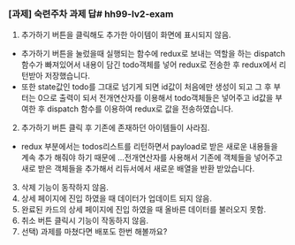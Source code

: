 ### [과제] 숙련주차 과제 답# hh99-lv2-exam
1. 추가하기 버튼을 클릭해도 추가한 아이템이 화면에 표시되지 않음.
- 추가하기 버튼을 눌렀을때 실행되는 함수에 redux로 보내는 역할을 하는 dispatch 함수가 빠져있어서 내용이 담긴 todo객체를 넣어 redux로 전송한 후 redux에서 리턴받아 저장했습니다.
- 또한 state값인 todo를 그대로 넘기게 되면 id값이 처음에만 생성이 되고 그 후 부터는 0으로 출력이 되서 전개연산자를 이용해서 todo객체들은 넣어주고 id값을 부여한 후 dispatch 함수를 이용하여 redux로 값을 전송하였습니다.

2. 추가하기 버튼 클릭 후 기존에 존재하던 아이템들이 사라짐.
- redux 부분에서는 todos리스트를 리턴하면서 payload로 받은 새로운 내용들을 계속 추가 해줘야 하기 때문에 ...전개연산자를 사용해서 기존에 객체들을 넣어주고 새로 받은 객체들을 추가해서 리듀서에서 새로운 배열을 반환 받았습니다.

3. 삭제 기능이 동작하지 않음.
4. 상세 페이지에 진입 하였을 때 데이터가 업데이트 되지 않음.
5. 완료된 카드의 상세 페이지에 진입 하였을 때 올바른 데이터를 불러오지 못함.
6. 취소 버튼 클릭시 기능이 작동하지 않음.
7. 선택) 과제를 마쳤다면 배포도 한번 해볼까요?
